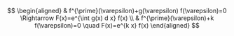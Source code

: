 $$
\begin{aligned}
& f^{\prime}(\varepsilon)+g(\varepsilon) f(\varepsilon)=0 \Rightarrow F(x)=e^{\int g(x) d x} f(x) \\
& f^{\prime}(\varepsilon)+k f(\varepsilon)=0 \quad F(x)=e^{k x} f(x)
\end{aligned}
$$


